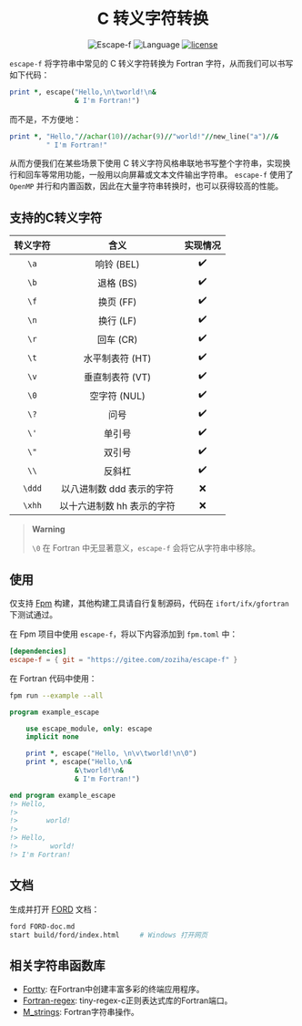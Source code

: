 <div align='center'>

# C 转义字符转换

![Escape-f](https://img.shields.io/badge/escape--f-v0.1.202310-blueviolet)
![Language](https://img.shields.io/badge/-Fortran-734f96?logo=fortran&logoColor=white)
[![license](https://img.shields.io/badge/License-MIT-pink)](LICENSE)

</div>

`escape-f` 将字符串中常见的 C 转义字符转换为 Fortran 字符，从而我们可以书写如下代码：

```fortran
print *, escape("Hello,\n\tworld!\n&
                & I'm Fortran!")
```

而不是，不方便地：

```fortran
print *, "Hello,"//achar(10)//achar(9)//"world!"//new_line("a")//&
         " I'm Fortran!"
```

从而方便我们在某些场景下使用 C 转义字符风格串联地书写整个字符串，实现换行和回车等常用功能，一般用以向屏幕或文本文件输出字符串。
`escape-f` 使用了 `OpenMP` 并行和内置函数，因此在大量字符串转换时，也可以获得较高的性能。

## 支持的C转义字符

| 转义字符 | 含义 | 实现情况 |
| :---: | :---: | :---: |
| `\a` | 响铃 (BEL) | ✔️ |
| `\b` | 退格 (BS) | ✔️ |
| `\f` | 换页 (FF) | ✔️ |
| `\n` | 换行 (LF) | ✔️ |
| `\r` | 回车 (CR) | ✔️ |
| `\t` | 水平制表符 (HT) | ✔️ |
| `\v` | 垂直制表符 (VT) | ✔️ |
| `\0` | 空字符 (NUL) | ✔️ |
| `\?` | 问号 | ✔️ |
| `\'` | 单引号 | ✔️ |
| `\"` | 双引号 | ✔️ |
| `\\` | 反斜杠 | ✔️ |
| `\ddd` | 以八进制数 ddd 表示的字符 | ❌ |
| `\xhh` | 以十六进制数 hh 表示的字符 | ❌ |

> **Warning**
>
> `\0` 在 Fortran 中无显著意义，`escape-f` 会将它从字符串中移除。

## 使用

仅支持 [Fpm][1] 构建，其他构建工具请自行复制源码，代码在 `ifort/ifx/gfortran` 下测试通过。

在 Fpm 项目中使用 `escape-f`，将以下内容添加到 `fpm.toml` 中：

```toml
[dependencies]
escape-f = { git = "https://gitee.com/zoziha/escape-f" }
```

在 Fortran 代码中使用：

```sh
fpm run --example --all
```

```fortran
program example_escape

    use escape_module, only: escape
    implicit none

    print *, escape("Hello, \n\v\tworld!\n\0")
    print *, escape("Hello,\n&
                &\tworld!\n&
                & I'm Fortran!")

end program example_escape
!> Hello, 
!>
!>       world!
!>
!> Hello,
!>        world!
!> I'm Fortran!
```

## 文档

生成并打开 [FORD][2] 文档：

```sh
ford FORD-doc.md
start build/ford/index.html     # Windows 打开网页
```

## 相关字符串函数库

- [Fortty](https://github.com/awvwgk/fortty): 在Fortran中创建丰富多彩的终端应用程序。
- [Fortran-regex](https://github.com/perazz/fortran-regex): tiny-regex-c正则表达式库的Fortran端口。
- [M_strings](https://github.com/urbanjost/M_strings): Fortran字符串操作。

[1]: https://github.com/fortran-lang/fpm
[2]: https://github.com/Fortran-FOSS-Programmers/ford

